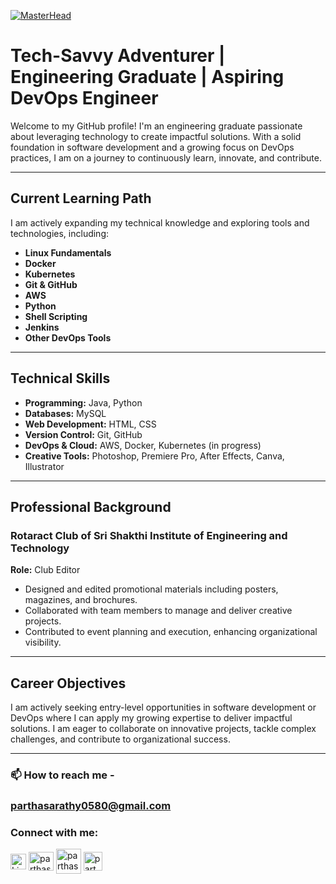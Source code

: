 [![MasterHead](https://user-images.githubusercontent.com/10498744/210012254-234538ff-d198-48aa-8964-37e6fd45d227.gif)](https://parthasarathy_g.io)
# Tech-Savvy Adventurer | Engineering Graduate | Aspiring DevOps Engineer 

Welcome to my GitHub profile! I'm an engineering graduate passionate about leveraging technology to create impactful solutions. With a solid foundation in software development and a growing focus on DevOps practices, I am on a journey to continuously learn, innovate, and contribute.

---

## Current Learning Path  
I am actively expanding my technical knowledge and exploring tools and technologies, including:  
- **Linux Fundamentals**  
- **Docker**  
- **Kubernetes**  
- **Git & GitHub**  
- **AWS**  
- **Python**  
- **Shell Scripting**  
- **Jenkins**  
- **Other DevOps Tools**  

---

## Technical Skills  
- **Programming:** Java, Python  
- **Databases:** MySQL  
- **Web Development:** HTML, CSS  
- **Version Control:** Git, GitHub  
- **DevOps & Cloud:** AWS, Docker, Kubernetes (in progress)  
- **Creative Tools:** Photoshop, Premiere Pro, After Effects, Canva, Illustrator  

---

## Professional Background  
### Rotaract Club of Sri Shakthi Institute of Engineering and Technology  
**Role:** Club Editor  
- Designed and edited promotional materials including posters, magazines, and brochures.  
- Collaborated with team members to manage and deliver creative projects.  
- Contributed to event planning and execution, enhancing organizational visibility.  

---

## Career Objectives  
I am actively seeking entry-level opportunities in software development or DevOps where I can apply my growing expertise to deliver impactful solutions. I am eager to collaborate on innovative projects, tackle complex challenges, and contribute to organizational success.  

---

### 📫 How to reach me - 
### parthasarathy0580@gmail.com

<h3 align="left">Connect with me:</h3>
<p align="left">
<a href="https://linkedin.com/in/parthasarathyg28" target="blank"><img align="center" src="https://raw.githubusercontent.com/rahuldkjain/github-profile-readme-generator/master/src/images/icons/Social/linked-in-alt.svg" alt="Linkedin" height="25" width="25" /></a>
<a href="https://instagram.com/parthasarathy_._" target="blank"><img align="center" src="https://raw.githubusercontent.com/rahuldkjain/github-profile-readme-generator/master/src/images/icons/Social/instagram.svg" alt="parthasarathy_._" height="30" width="40" /></a>
  <a href="https://www.reddit.com/user/DrigervAlt/" target="blank"><img align="center" src="https://www.iconpacks.net/icons/2/free-reddit-logo-icon-2436-thumb.png" alt="parthasarathy_._" height="40" width="40" /></a>
   <a href="https://t.me/Driger_valt" target="blank"><img align="center" src="https://cdn.pixabay.com/photo/2021/12/27/10/50/telegram-icon-6896828_1280.png" alt="parthasarathy_._" height="30" width="30" /></a>
</p>

